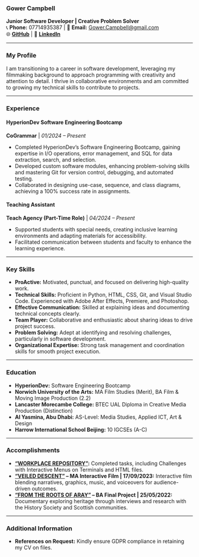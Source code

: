 
### **Gower Campbell**  
**Junior Software Developer | Creative Problem Solver**  
📞 **Phone:** 07714935387 | 📧 **Email:** Gower.Campbell@gmail.com  
🌐 [**GitHub**](https://github.com/GowerCampbell) | 🔗 [**LinkedIn**](https://www.linkedin.com/in/gower-campbell-16940115b/)  

---

### **My Profile**  
I am transitioning to a career in software development, leveraging my filmmaking background to approach programming with creativity and attention to detail. I thrive in collaborative environments and am committed to growing my technical skills to contribute to projects.  

---

### **Experience**  

#### **HyperionDev Software Engineering Bootcamp**  
**CoGrammar** | *01/2024 – Present*  
- Completed HyperionDev’s Software Engineering Bootcamp, gaining expertise in I/O operations, error management, and SQL for data extraction, search, and selection.  
- Developed custom software modules, enhancing problem-solving skills and mastering Git for version control, debugging, and automated testing.  
- Collaborated in designing use-case, sequence, and class diagrams, achieving a 100% success rate in assignments.  

#### **Teaching Assistant**  
**Teach Agency (Part-Time Role)** | *04/2024 – Present*  
- Supported students with special needs, creating inclusive learning environments and adapting materials for accessibility.  
- Facilitated communication between students and faculty to enhance the learning experience.  

---

### **Key Skills**  
- **ProActive:** Motivated, punctual, and focused on delivering high-quality work.  
- **Technical Skills:** Proficient in Python, HTML, CSS, Git, and Visual Studio Code. Experienced with Adobe After Effects, Premiere, and Photoshop.  
- **Effective Communication:** Skilled at explaining ideas and documenting technical concepts clearly.  
- **Team Player:** Collaborative and enthusiastic about sharing ideas to drive project success.  
- **Problem Solving:** Adept at identifying and resolving challenges, particularly in software development.  
- **Organizational Expertise:** Strong task management and coordination skills for smooth project execution.  

---

### **Education**  
- **HyperionDev:** Software Engineering Bootcamp  
- **Norwich University of the Arts:** MA Film Studies (Merit), BA Film & Moving Image Production (2.2)  
- **Lancaster Morecambe College:** BTEC UAL Diploma in Creative Media Production (Distinction)  
- **Al Yasmina, Abu Dhabi:** AS-Level: Media Studies, Applied ICT, Art & Design  
- **Harrow International School Beijing:** 10 IGCSEs (A-C)  

---

### **Accomplishments**  
- **[“WORKPLACE REPOSITORY”](https://github.com/GowerCampbell/WorkSpace):** Completed tasks, including Challenges with Interactive Menus on Terminals and HTML files.  
- **[“VEILED DESCENT”](https://player.stornaway.io/watch/c5da4bf5) – MA Interactive Film | 17/09/2023:** Interactive film blending narratives, graphics, music, and voiceovers for audience-driven outcomes.  
- **[“FROM THE ROOTS OF ARAY”](https://youtu.be/nEXT89VdP3M) – BA Final Project | 25/05/2022:** Documentary exploring heritage through interviews and research with the History Society and Scottish communities.  

---

### **Additional Information**  
- **References on Request:** Kindly ensure GDPR compliance in retaining my CV on files.  
